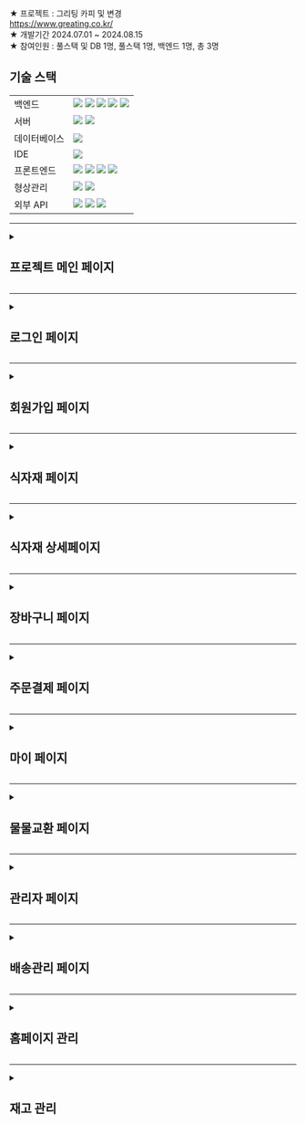 ★ 프로젝트 : 그리팅 카피 및 변경 <br>
https://www.greating.co.kr/ <br>
★ 개발기간 2024.07.01 ~ 2024.08.15 <br>
★ 참여인원 : 풀스택 및 DB 1명, 풀스택 1명, 백엔드 1명, 총 3명<br>

## 기술 스택

<table>
  <tr>
    <td>백엔드</td>
    <td>
      <img src="https://img.shields.io/badge/java-007396?style=for-the-badge&logo=java&logoColor=white">
      <img src="https://img.shields.io/badge/springboot-6DB33F?style=for-the-badge&logo=springboot&logoColor=white">
      <img src="https://img.shields.io/badge/gradle-02303A?style=for-the-badge&logo=gradle&logoColor=white">
      <img src="https://img.shields.io/badge/mybatis-DD0700?style=for-the-badge&logo=MyBatis&logoColor=white">
      <img src="https://img.shields.io/badge/Ibatis-DDDDDD?style=for-the-badge&logo=MyBatis&logoColor=white">
    </td>
  </tr>
  <tr>
    <td>서버</td>
    <td>
      <img src="https://img.shields.io/badge/apache tomcat-F8DC75?style=for-the-badge&logo=apachetomcat&logoColor=white">
      <img src="https://img.shields.io/badge/AWS EC2-000000?style=for-the-badge&logo=apachetomcat&logoColor=white">
    </td>
  </tr>
  <tr>
    <td>데이터베이스</td>
    <td>
      <img src="https://img.shields.io/badge/MySQL-4479A1?style=for-the-badge&logo=mysql&logoColor=white">
    </td>
  </tr>
  <tr>
    <td>IDE</td>
    <td>
      <img src="https://img.shields.io/badge/intelliJ IDEA-000000?style=for-the-badge&logo=intelliJ IDEA&logoColor=white">
    </td>
  </tr>
  <tr>
    <td>프론트엔드</td>
    <td>
      <img src="https://img.shields.io/badge/html5-E34F26?style=for-the-badge&logo=html5&logoColor=white">
      <img src="https://img.shields.io/badge/css-1572B6?style=for-the-badge&logo=css3&logoColor=white">
      <img src="https://img.shields.io/badge/javascript-F7DF1E?style=for-the-badge&logo=javascript&logoColor=black">
      <img src="https://img.shields.io/badge/jquery-0769AD?style=for-the-badge&logo=jquery&logoColor=white">
    </td>
  </tr>
  <tr>
    <td>형상관리</td>
    <td><img src="https://img.shields.io/badge/git-F05032?style=for-the-badge&logo=git&logoColor=white">
        <img src="https://img.shields.io/badge/github-181717?style=for-the-badge&logo=github&logoColor=white">
    </td>
  </tr>
  <tr>
    <td>외부 API</td>
    <td>      
      <img src="https://img.shields.io/badge/bootstrap-7952B3?style=for-the-badge&logo=bootstrap&logoColor=white">
      <img src="https://img.shields.io/badge/summernote-0287D0?style=for-the-badge&logo=summbernote&logoColor=white">
      <img src="https://img.shields.io/badge/KAKAO Pay-FFCD00?style=for-the-badge&logo=KAKAO Pay&logoColor=white">
    </td>
  </tr>
</table>
<hr>
<details>
  <summary><h2> 프로젝트 메인 페이지</h2></summary>
    <img src="https://github.com/user-attachments/assets/66afabf9-c34c-4eff-87b5-8b31c3979d0c">
</details>
<hr>
<details>
  <summary><h2> 로그인 페이지</h2></summary>
  <img src="https://github.com/user-attachments/assets/45914d35-d0b7-4d0e-9f10-1aaa22e66eff">
    <details>
        <summary><h2> 아이디 찾기</h2></summary>
    </details>
    <details>
        <summary><h2> 비밀번호 찾기</h2></summary>
    </details>
</details>
<hr>
<details>
        <summary><h2> 회원가입 페이지</h2></summary>
회원 정보 입력 후 회원가입
<img src="https://github.com/user-attachments/assets/0fc51192-49a3-479f-8a59-3be679e4d04b">

</details>
<hr>
<details>
        <summary><h2> 식자재 페이지</h2></summary>
카테고리별 리스트 출력
<img src="https://github.com/user-attachments/assets/013893a9-fcb9-411a-b6b4-7cc46333f5d5">
</details>
<hr>
<details>
        <summary><h2> 식자재 상세페이지</h2></summary>
▶ 장바구니 클릭 시 장바구니로 이동<br>
▶ 구매하기 클릭 시 구매히기로 이동<br>
▶ 상품 정보 디테일 하게 확인 가능<br>
<img src="https://github.com/user-attachments/assets/10e9fc66-7028-4c37-b42c-a7e2999636e4">
</details>
<hr>
<details>
        <summary><h2> 장바구니 페이지</h2></summary>
<img src="https://github.com/user-attachments/assets/4c9d47ef-4b38-454c-a0ca-045c05a6bc43">
▶ 장바구니 추가한 리스트 출력<br>
▶ 각 수략 금액, 각 리스트 금액, 총 상품 긍액 출력<br>
</details>
<hr>
<details>
        <summary><h2> 주문결제 페이지</h2></summary>
▶ DB 에 입력된 주문자 정보 출력<br>
▶ 배송지 정보 입력창<br>
▶ 주소 찾기는 카카오 Api 사용<br>
▶ 총 결제 금액 확인 후 결제<br>
▶ 최종 결제 카카오 결제 Api 사용<br>
<img src="https://github.com/user-attachments/assets/715fe1d5-f4d5-48e2-8c57-9f8046405e80">
</details>
<hr>
<details>
        <summary><h2> 마이 페이지</h2></summary>
▶ 결제한 리스트 출력<br>
▶ 제목 클릭 시 상세내역 확인 가능<br>
▶ 배송 상태에 따라(배송 준비중, 배송 중, 배송완료) 출력 <br>
<img src="https://github.com/user-attachments/assets/fa26ffe8-798e-4a89-b2d9-1d6ea7f07a4f">
</details>
<hr>
<details>
        <summary><h2> 물물교환 페이지</h2></summary>
▶ 전체 ,날짜, 조회, 추천순으로 정렬 가능<br>
▶ 물물교환 게시글 출력 <br>
<img src="https://github.com/user-attachments/assets/d33cdebc-fc34-45d0-9281-0ba638fe4ea0">
</details>
<hr>
<details>
        <summary><h2> 관리자 페이지</h2></summary>
<img src="https://github.com/user-attachments/assets/a8e1af50-0fa2-4d40-a33f-e353439d1207">
</details>
<hr>
<details>
        <summary><h2> 배송관리 페이지</h2></summary>
▶ 배송 상태 여부 확인<br>
▶ 일간 배송 증가량 확인<br>
▶ 금일 배송 전 상품 확인<br>
▶ 배송 준비중 -> 배송 중 전환 가능<br>
<img src="https://github.com/user-attachments/assets/fa26ffe8-798e-4a89-b2d9-1d6ea7f07a4f">
</details>
<hr>
<details>
        <summary><h2> 홈페이지 관리</h2></summary>
▶ 레시피, 식자재, 카테고리 버튼에 따라 게시글 출력<br>
▶ 해당 리스트 안에서 추가 또는 삭제 가능<br>
<img src="https://github.com/user-attachments/assets/d4d29277-9d3f-4ae1-b556-d8bb355fd462">
</details>
<hr>
<details>
        <summary><h2> 재고 관리</h2></summary>
▶ 현재 가지고 있는 재고량 확인 <br>
▶ 등록일, 유통기한, 카테고리 등 버튼에 따라 정렬<br>
<img src="https://github.com/user-attachments/assets/2b8f33dd-a623-48c1-ba04-8685190fda65">
</details>

